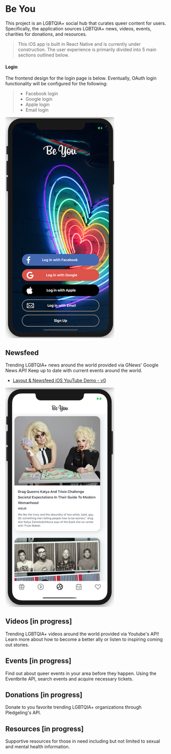 # Be You

This project is an LGBTQIA+ social hub that curates queer content for users. Specifically, the application sources LGBTQIA+ news, videos, events, charities for donations, and resources.

> This iOS app is built in React Native and is currently under construction. The user experience is primarily divided into 5 main sections outlined below.

#### Login

The frontend design for the login page is below. Eventually, OAuth login functionality will be configured for the following:

>- Facebook login
>- Google login
>- Apple login
>- Email login

![alt text](/assets/screenshots/LoginPage.png)

## Newsfeed

Trending LGBTQIA+ news around the world provided via  GNews' Google News API! Keep up to date with current events around the world.

- [Layout & Newsfeed iOS YouTube Demo - v0](https://youtu.be/ZrjQ5I7RkKs)

![alt text](/assets/screenshots/BeYouLayout.png)

## Videos [in progress]

Trending LGBTQIA+ videos around the world provided via Youtube's API! Learn more about how to become a better ally or listen to inspiring coming out stories.

## Events [in progress]

Find out about queer events in your area before they happen. Using the Eventbrite API, search events and acquire necessary tickets.

## Donations [in progress]

Donate to you favorite trending LGBTQIA+ organizations through Pledgeling's API.

## Resources [in progress]

Supportive resources for those in need including but not limited to sexual and mental health information.
